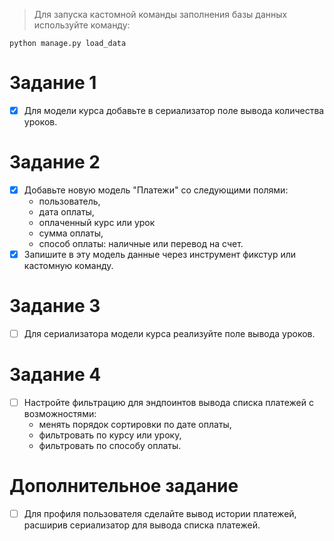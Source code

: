 >Для запуска кастомной команды заполнения базы данных используйте команду:
```
python manage.py load_data
```


# Задание 1
- [x] Для модели курса добавьте в сериализатор поле вывода количества уроков.

# Задание 2
- [x] Добавьте новую модель "Платежи" со следующими полями:
	- пользователь,
	- дата оплаты,
	- оплаченный курс или урок
	- сумма оплаты,
	- способ оплаты: наличные или перевод на счет.
- [x] Запишите в эту модель данные через инструмент фикстур или кастомную команду.
# Задание 3
- [ ] Для сериализатора модели курса реализуйте поле вывода уроков.
# Задание 4
- [ ] Настройте фильтрацию для эндпоинтов вывода списка платежей с возможностями:
	- менять порядок сортировки по дате оплаты,
	- фильтровать по курсу или уроку,
	- фильтровать по способу оплаты.
# Дополнительное задание
- [ ] Для профиля пользователя сделайте вывод истории платежей, расширив сериализатор для вывода списка платежей.